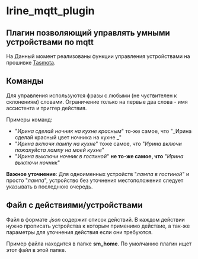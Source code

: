 # Irine_mqtt_plugin

## Плагин позволяющий управлять умными устройствами по mqtt

На Данный момент реализованы функции управления устройствами на прошивке [Tasmota][link1].


## Команды
Для управления используются фразы с любыми (не чуствителен к склонениям) словами.
Ограничение только на первые два слова - имя ассистента и триггер действия.

Примеры команд:

- "_Ирина сделай ночник на кухне красным_" то-же самое, что "_Ирина сделай красный цвет ночника на кухне _"
- "_Ирина включи лампу на кухне_" тоже самое, что "_Ирина включи пожалуйста лампу на моей кухне_"
- "_Ирина выключи ночник в гостиной_" **не то-же самое, что** "_Ирина выключи ночник_"

**Важное уточнение**: Для одноименных устройств "_лампа в гостиной_" и просто "_лампа_", устройство без уточнения местоположения следует указывать в последнюю очередь.

## Файл с действиями/устройствами

Файл в формате _.json_ содержит список действий. В каждом действии нужно прописать устройства к которым применимо действие, а так-же параметры для уточнения действия если они требуются.

Пример файла находится в папке **sm_home**. По умолчанию плагин ищет этот файл в этой папке.


[link1]: <https://tasmota.github.io/docs/>